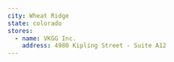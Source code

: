 ```yaml
---
city: Wheat Ridge
state: colorado
stores:
  - name: VKGG Inc.
    address: 4980 Kipling Street - Suite A12
---
```

